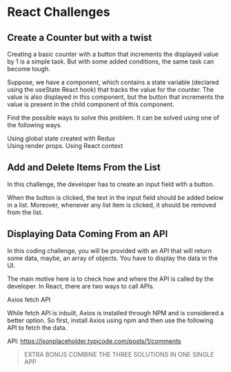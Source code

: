 # React Challenges

## Create a Counter but with a twist

Creating a basic counter with a button that increments the displayed value by 1 is a simple task. But with some added conditions, the same task can become tough. 

Suppose, we have a component, which contains a state variable (declared using the useState React hook) that tracks the value for the counter. The value is also displayed in this component, but the button that increments the value is present in the child component of this component. 

Find the possible ways to solve this problem. It can be solved using one of the following ways.

Using global state created with Redux  
Using render props.
Using React context

## Add and Delete Items From the List

In this challenge, the developer has to create an input field with a button.

When the button is clicked, the text in the input field should be added below in a list. Moreover, whenever any list item is clicked, it should be removed from the list.

## Displaying Data Coming From an API

In this coding challenge, you will be provided with an API that will return some data, maybe, an array of objects. You have to display the data in the UI.

The main motive here is to check how and where the API is called by the developer. In React, there are two ways to call APIs.

Axios
fetch API

While fetch API is inbuilt, Axios is installed through NPM and is considered a better option. So first, install Axios using npm and then use the following API to fetch the data.

API: https://jsonplaceholder.typicode.com/posts/1/comments

> EXTRA BONUS COMBINE THE THREE SOLUTIONS IN ONE SINGLE APP

